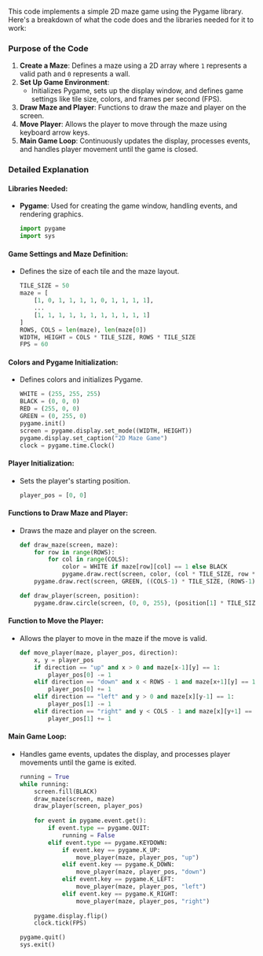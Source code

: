 This code implements a simple 2D maze game using the Pygame library. Here's a breakdown of what the code does and the libraries needed for it to work:

### Purpose of the Code
1. **Create a Maze**: Defines a maze using a 2D array where `1` represents a valid path and `0` represents a wall.
2. **Set Up Game Environment**:
   - Initializes Pygame, sets up the display window, and defines game settings like tile size, colors, and frames per second (FPS).
3. **Draw Maze and Player**: Functions to draw the maze and player on the screen.
4. **Move Player**: Allows the player to move through the maze using keyboard arrow keys.
5. **Main Game Loop**: Continuously updates the display, processes events, and handles player movement until the game is closed.

### Detailed Explanation

#### Libraries Needed:
- **Pygame**: Used for creating the game window, handling events, and rendering graphics.
    ```python
    import pygame
    import sys
    ```

#### Game Settings and Maze Definition:
- Defines the size of each tile and the maze layout.
    ```python
    TILE_SIZE = 50
    maze = [
        [1, 0, 1, 1, 1, 1, 0, 1, 1, 1, 1],
        ...
        [1, 1, 1, 1, 1, 1, 1, 1, 1, 1, 1]
    ]
    ROWS, COLS = len(maze), len(maze[0])
    WIDTH, HEIGHT = COLS * TILE_SIZE, ROWS * TILE_SIZE
    FPS = 60
    ```

#### Colors and Pygame Initialization:
- Defines colors and initializes Pygame.
    ```python
    WHITE = (255, 255, 255)
    BLACK = (0, 0, 0)
    RED = (255, 0, 0)
    GREEN = (0, 255, 0)
    pygame.init()
    screen = pygame.display.set_mode((WIDTH, HEIGHT))
    pygame.display.set_caption("2D Maze Game")
    clock = pygame.time.Clock()
    ```

#### Player Initialization:
- Sets the player's starting position.
    ```python
    player_pos = [0, 0]
    ```

#### Functions to Draw Maze and Player:
- Draws the maze and player on the screen.
    ```python
    def draw_maze(screen, maze):
        for row in range(ROWS):
            for col in range(COLS):
                color = WHITE if maze[row][col] == 1 else BLACK
                pygame.draw.rect(screen, color, (col * TILE_SIZE, row * TILE_SIZE, TILE_SIZE, TILE_SIZE))
        pygame.draw.rect(screen, GREEN, ((COLS-1) * TILE_SIZE, (ROWS-1) * TILE_SIZE, TILE_SIZE, TILE_SIZE))

    def draw_player(screen, position):
        pygame.draw.circle(screen, (0, 0, 255), (position[1] * TILE_SIZE + TILE_SIZE / 2, position[0] * TILE_SIZE + TILE_SIZE / 2), TILE_SIZE / 2)
    ```

#### Function to Move the Player:
- Allows the player to move in the maze if the move is valid.
    ```python
    def move_player(maze, player_pos, direction):
        x, y = player_pos
        if direction == "up" and x > 0 and maze[x-1][y] == 1:
            player_pos[0] -= 1
        elif direction == "down" and x < ROWS - 1 and maze[x+1][y] == 1:
            player_pos[0] += 1
        elif direction == "left" and y > 0 and maze[x][y-1] == 1:
            player_pos[1] -= 1
        elif direction == "right" and y < COLS - 1 and maze[x][y+1] == 1:
            player_pos[1] += 1
    ```

#### Main Game Loop:
- Handles game events, updates the display, and processes player movements until the game is exited.
    ```python
    running = True
    while running:
        screen.fill(BLACK)
        draw_maze(screen, maze)
        draw_player(screen, player_pos)
        
        for event in pygame.event.get():
            if event.type == pygame.QUIT:
                running = False
            elif event.type == pygame.KEYDOWN:
                if event.key == pygame.K_UP:
                    move_player(maze, player_pos, "up")
                elif event.key == pygame.K_DOWN:
                    move_player(maze, player_pos, "down")
                elif event.key == pygame.K_LEFT:
                    move_player(maze, player_pos, "left")
                elif event.key == pygame.K_RIGHT:
                    move_player(maze, player_pos, "right")
        
        pygame.display.flip()
        clock.tick(FPS)
    
    pygame.quit()
    sys.exit()
    
